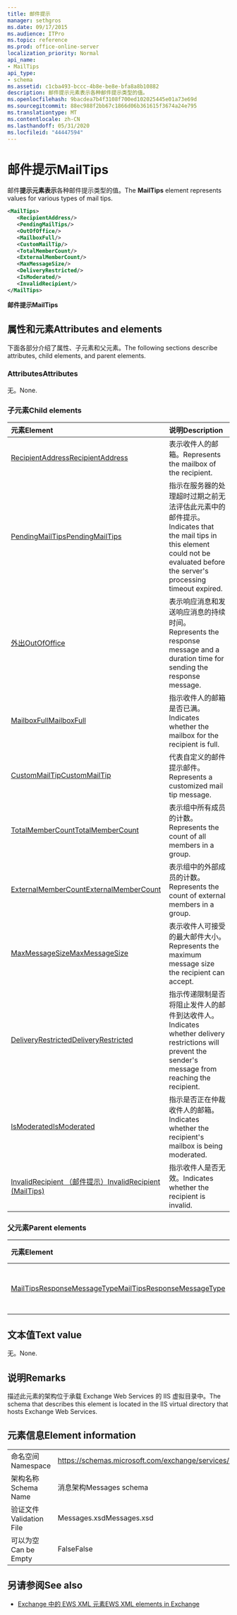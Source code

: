```yaml
---
title: 邮件提示
manager: sethgros
ms.date: 09/17/2015
ms.audience: ITPro
ms.topic: reference
ms.prod: office-online-server
localization_priority: Normal
api_name:
- MailTips
api_type:
- schema
ms.assetid: c1cba493-bccc-4b8e-be8e-bfa8a8b10882
description: 邮件提示元素表示各种邮件提示类型的值。
ms.openlocfilehash: 9bacdea7b4f3108f700ed102025445e01a73e69d
ms.sourcegitcommit: 88ec988f2bb67c1866d06b361615f3674a24e795
ms.translationtype: MT
ms.contentlocale: zh-CN
ms.lasthandoff: 05/31/2020
ms.locfileid: "44447594"
---
```

# <a name="mailtips"></a><span data-ttu-id="2377d-103">邮件提示</span><span class="sxs-lookup"><span data-stu-id="2377d-103">MailTips</span></span>

<span data-ttu-id="2377d-104">邮件**提示元素表示**各种邮件提示类型的值。</span><span class="sxs-lookup"><span data-stu-id="2377d-104">The **MailTips** element represents values for various types of mail tips.</span></span> 
  
```XML
<MailTips>
   <RecipientAddress/>
   <PendingMailTips/>
   <OutOfOffice/>
   <MailboxFull/>
   <CustomMailTip/>
   <TotalMemberCount/>
   <ExternalMemberCount/>
   <MaxMessageSize/>
   <DeliveryRestricted/>
   <IsModerated/>
   <InvalidRecipient/>
</MailTips>
```

 <span data-ttu-id="2377d-105">**邮件提示**</span><span class="sxs-lookup"><span data-stu-id="2377d-105">**MailTips**</span></span>
## <a name="attributes-and-elements"></a><span data-ttu-id="2377d-106">属性和元素</span><span class="sxs-lookup"><span data-stu-id="2377d-106">Attributes and elements</span></span>

<span data-ttu-id="2377d-107">下面各部分介绍了属性、子元素和父元素。</span><span class="sxs-lookup"><span data-stu-id="2377d-107">The following sections describe attributes, child elements, and parent elements.</span></span>
  
### <a name="attributes"></a><span data-ttu-id="2377d-108">Attributes</span><span class="sxs-lookup"><span data-stu-id="2377d-108">Attributes</span></span>

<span data-ttu-id="2377d-109">无。</span><span class="sxs-lookup"><span data-stu-id="2377d-109">None.</span></span>
  
### <a name="child-elements"></a><span data-ttu-id="2377d-110">子元素</span><span class="sxs-lookup"><span data-stu-id="2377d-110">Child elements</span></span>

|<span data-ttu-id="2377d-111">**元素**</span><span class="sxs-lookup"><span data-stu-id="2377d-111">**Element**</span></span>|<span data-ttu-id="2377d-112">**说明**</span><span class="sxs-lookup"><span data-stu-id="2377d-112">**Description**</span></span>|
|:-----|:-----|
|[<span data-ttu-id="2377d-113">RecipientAddress</span><span class="sxs-lookup"><span data-stu-id="2377d-113">RecipientAddress</span></span>](recipientaddress.md) <br/> |<span data-ttu-id="2377d-114">表示收件人的邮箱。</span><span class="sxs-lookup"><span data-stu-id="2377d-114">Represents the mailbox of the recipient.</span></span>  <br/> |
|[<span data-ttu-id="2377d-115">PendingMailTips</span><span class="sxs-lookup"><span data-stu-id="2377d-115">PendingMailTips</span></span>](pendingmailtips.md) <br/> |<span data-ttu-id="2377d-116">指示在服务器的处理超时过期之前无法评估此元素中的邮件提示。</span><span class="sxs-lookup"><span data-stu-id="2377d-116">Indicates that the mail tips in this element could not be evaluated before the server's processing timeout expired.</span></span>  <br/> |
|[<span data-ttu-id="2377d-117">外出</span><span class="sxs-lookup"><span data-stu-id="2377d-117">OutOfOffice</span></span>](outofoffice.md) <br/> |<span data-ttu-id="2377d-118">表示响应消息和发送响应消息的持续时间。</span><span class="sxs-lookup"><span data-stu-id="2377d-118">Represents the response message and a duration time for sending the response message.</span></span>  <br/> |
|[<span data-ttu-id="2377d-119">MailboxFull</span><span class="sxs-lookup"><span data-stu-id="2377d-119">MailboxFull</span></span>](mailboxfull.md) <br/> |<span data-ttu-id="2377d-120">指示收件人的邮箱是否已满。</span><span class="sxs-lookup"><span data-stu-id="2377d-120">Indicates whether the mailbox for the recipient is full.</span></span>  <br/> |
|[<span data-ttu-id="2377d-121">CustomMailTip</span><span class="sxs-lookup"><span data-stu-id="2377d-121">CustomMailTip</span></span>](custommailtip.md) <br/> |<span data-ttu-id="2377d-122">代表自定义的邮件提示邮件。</span><span class="sxs-lookup"><span data-stu-id="2377d-122">Represents a customized mail tip message.</span></span>  <br/> |
|[<span data-ttu-id="2377d-123">TotalMemberCount</span><span class="sxs-lookup"><span data-stu-id="2377d-123">TotalMemberCount</span></span>](totalmembercount.md) <br/> |<span data-ttu-id="2377d-124">表示组中所有成员的计数。</span><span class="sxs-lookup"><span data-stu-id="2377d-124">Represents the count of all members in a group.</span></span>  <br/> |
|[<span data-ttu-id="2377d-125">ExternalMemberCount</span><span class="sxs-lookup"><span data-stu-id="2377d-125">ExternalMemberCount</span></span>](externalmembercount.md) <br/> |<span data-ttu-id="2377d-126">表示组中的外部成员的计数。</span><span class="sxs-lookup"><span data-stu-id="2377d-126">Represents the count of external members in a group.</span></span>  <br/> |
|[<span data-ttu-id="2377d-127">MaxMessageSize</span><span class="sxs-lookup"><span data-stu-id="2377d-127">MaxMessageSize</span></span>](maxmessagesize.md) <br/> |<span data-ttu-id="2377d-128">表示收件人可接受的最大邮件大小。</span><span class="sxs-lookup"><span data-stu-id="2377d-128">Represents the maximum message size the recipient can accept.</span></span>  <br/> |
|[<span data-ttu-id="2377d-129">DeliveryRestricted</span><span class="sxs-lookup"><span data-stu-id="2377d-129">DeliveryRestricted</span></span>](deliveryrestricted.md) <br/> |<span data-ttu-id="2377d-130">指示传递限制是否将阻止发件人的邮件到达收件人。</span><span class="sxs-lookup"><span data-stu-id="2377d-130">Indicates whether delivery restrictions will prevent the sender's message from reaching the recipient.</span></span>  <br/> |
|[<span data-ttu-id="2377d-131">IsModerated</span><span class="sxs-lookup"><span data-stu-id="2377d-131">IsModerated</span></span>](ismoderated.md) <br/> |<span data-ttu-id="2377d-132">指示是否正在仲裁收件人的邮箱。</span><span class="sxs-lookup"><span data-stu-id="2377d-132">Indicates whether the recipient's mailbox is being moderated.</span></span>  <br/> |
|[<span data-ttu-id="2377d-133">InvalidRecipient （邮件提示）</span><span class="sxs-lookup"><span data-stu-id="2377d-133">InvalidRecipient (MailTips)</span></span>](invalidrecipient-mailtips.md) <br/> |<span data-ttu-id="2377d-134">指示收件人是否无效。</span><span class="sxs-lookup"><span data-stu-id="2377d-134">Indicates whether the recipient is invalid.</span></span>  <br/> |
   
### <a name="parent-elements"></a><span data-ttu-id="2377d-135">父元素</span><span class="sxs-lookup"><span data-stu-id="2377d-135">Parent elements</span></span>

|<span data-ttu-id="2377d-136">**元素**</span><span class="sxs-lookup"><span data-stu-id="2377d-136">**Element**</span></span>|<span data-ttu-id="2377d-137">**说明**</span><span class="sxs-lookup"><span data-stu-id="2377d-137">**Description**</span></span>|
|:-----|:-----|
|[<span data-ttu-id="2377d-138">MailTipsResponseMessageType</span><span class="sxs-lookup"><span data-stu-id="2377d-138">MailTipsResponseMessageType</span></span>](mailtipsresponsemessagetype.md) <br/> |<span data-ttu-id="2377d-139">代表 "邮件提示设置"。</span><span class="sxs-lookup"><span data-stu-id="2377d-139">Represents mail tips settings.</span></span>  <br/> |
   
## <a name="text-value"></a><span data-ttu-id="2377d-140">文本值</span><span class="sxs-lookup"><span data-stu-id="2377d-140">Text value</span></span>

<span data-ttu-id="2377d-141">无。</span><span class="sxs-lookup"><span data-stu-id="2377d-141">None.</span></span>
  
## <a name="remarks"></a><span data-ttu-id="2377d-142">说明</span><span class="sxs-lookup"><span data-stu-id="2377d-142">Remarks</span></span>

<span data-ttu-id="2377d-143">描述此元素的架构位于承载 Exchange Web Services 的 IIS 虚拟目录中。</span><span class="sxs-lookup"><span data-stu-id="2377d-143">The schema that describes this element is located in the IIS virtual directory that hosts Exchange Web Services.</span></span>
  
## <a name="element-information"></a><span data-ttu-id="2377d-144">元素信息</span><span class="sxs-lookup"><span data-stu-id="2377d-144">Element information</span></span>

|||
|:-----|:-----|
|<span data-ttu-id="2377d-145">命名空间</span><span class="sxs-lookup"><span data-stu-id="2377d-145">Namespace</span></span>  <br/> |https://schemas.microsoft.com/exchange/services/2006/messages  <br/> |
|<span data-ttu-id="2377d-146">架构名称</span><span class="sxs-lookup"><span data-stu-id="2377d-146">Schema Name</span></span>  <br/> |<span data-ttu-id="2377d-147">消息架构</span><span class="sxs-lookup"><span data-stu-id="2377d-147">Messages schema</span></span>  <br/> |
|<span data-ttu-id="2377d-148">验证文件</span><span class="sxs-lookup"><span data-stu-id="2377d-148">Validation File</span></span>  <br/> |<span data-ttu-id="2377d-149">Messages.xsd</span><span class="sxs-lookup"><span data-stu-id="2377d-149">Messages.xsd</span></span>  <br/> |
|<span data-ttu-id="2377d-150">可以为空</span><span class="sxs-lookup"><span data-stu-id="2377d-150">Can be Empty</span></span>  <br/> |<span data-ttu-id="2377d-151">False</span><span class="sxs-lookup"><span data-stu-id="2377d-151">False</span></span>  <br/> |
   
## <a name="see-also"></a><span data-ttu-id="2377d-152">另请参阅</span><span class="sxs-lookup"><span data-stu-id="2377d-152">See also</span></span>



- [<span data-ttu-id="2377d-153">Exchange 中的 EWS XML 元素</span><span class="sxs-lookup"><span data-stu-id="2377d-153">EWS XML elements in Exchange</span></span>](ews-xml-elements-in-exchange.md)

